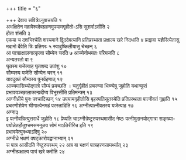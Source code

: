 +++
title = "६"

+++
देवाय सवित्रेऽनुवाचयति १  
अभक्षितेन महावैश्वदेवग्रहणमुपयामगृहीतो-ऽसि
सुशर्माऽसीति २  
होता शंसति ३  
एकया च दशभिश्चेति शस्यमाने
द्व्दिदेवत्यानि प्रतिप्रस्थाता प्रक्षाल्य खरे निदधाति ४
प्रद्यावा यज्ञैरित्येतासु मदामो दैवेति त्रिः प्रतिगरः ५
स्वादुष्किलीयासु चेच्छन् ६  
आ
पात्रप्रक्षालनात्कृत्वा सौम्येन चरति ७
आज्येनोभयतः परियजति ८  
अन्यतरतो वा ९  
घृतस्य यजेत्याह घृतशब्द
उपांशु १०  
सौम्यस्य यजेति सौम्येन चरन् ११  
यावदुक्तं सौम्यस्य
पुनर्ग्रहणात् १२  
आज्यमासिच्योद्गात्रे सौम्यं
प्रयच्छति । चतुर्गृहीतं प्रचरण्या धिष्ण्येषु जुहोति
यथान्युप्तं प्रभावयञ्च्छालाकान्प्रदीप्य विभूरसीति
प्रतिमन्त्रम् १३  
आग्नीध्रीये पुनः पश्चादिच्छन् १४
उपयामगृहीतोसि बृहस्पतिसुतस्येति प्रतिप्रस्थाता
पात्नीवतं गृह्णाति १५  
प्रचरणीशेषेण श्रीणात्येनमहं परस्तादिति १६
अग्नीत्पात्नीवतस्य यजेत्याह १७  
अग्ना३  
इ
पत्नीवन्नित्युत्तरार्धे जुहोति १८
प्रेष्यति चाऽग्नीन्नेष्टुरुपस्थमासीद नेष्टः
पत्नीमुदानयोद्गात्रा
सङ्ख्या-पयोन्नेतर्होतुश्चमसमनून्नय
सोमं माऽतिरीरिच इति १९  
प्रभावयेत्युक्थ्याऽदिषु २०  
अग्नीध्रे भक्षणं
वषट्कारोपह्वानाभ्याम् २१  
स पात्र आसीदति नेष्टुरुपस्थम् २२
अत्र वा भक्षणं पात्रहरणसामर्थ्यात् २३  
अग्नीत्प्रक्षाल्य पात्रं खरे
करोति २४  
